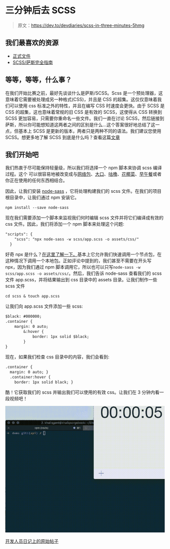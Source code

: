 # 三分钟后去 SCSS

> 原文：<https://dev.to/devdiaries/scss-in-three-minutes-5hmg>

## 我们最喜欢的资源

*   [正式文件](https://sass-lang.com/documentation/file.SASS_REFERENCE.html)
*   [SCSS/萨斯完全指南](https://medium.freecodecamp.org/the-complete-guide-to-scss-sass-30053c266b23)

## 等等，等等，什么事？

在我们开始比赛之前，最好先谈谈什么是萨斯/SCSS。Scss 是一个预处理器，这意味着它需要被处理成另一种格式(CSS)，并且是 CSS 的超集。这仅仅意味着我们可以使用 css 标准之外的特性，并且在编写 CSS 时速度会更快。由于 SCSS 是 CSS 的超集，这也意味着常规的旧 CSS 是有效的 SCSS，这使得从 CSS 转换到 SCSS 更加容易，只需要你重命名一些文件。我们一直在讨论 SCSS，然后链接到萨斯，所以你可能想知道这两者之间的区别是什么...这个答案很好地总结了这一点，但基本上 SCSS 是更新的版本，两者只是两种不同的语法。我们建议您使用 SCSS。想更多地了解 SCSS 到底是什么吗？查看这篇[文章](https://www.dailysmarty.com/posts/what-is-scss)

## 我们开始吧

我们热衷于尽可能保持轻量级，所以我们将选择一个 npm 脚本来协调 scss 编译过程。这个
可以很容易地被改变成与[网络包](https://webpack.js.org/)、[大口](https://gulpjs.com/)、[咕噜](https://gruntjs.com/)、[花椰菜](https://github.com/broccolijs/broccoli)、[早午餐](https://brunch.io/)或者你正在使用的任何东西相结合。

因此，让我们安装 [node-sass](https://github.com/sass/node-sass) ，它将处理构建我们的 scss 文件。在我们的项目根目录中，让我们通过 npm 安装它。

```
npm install --save node-sass 
```

现在我们需要添加一个脚本来监视我们何时编辑 scss 文件并将它们编译成有效的 css 文件。因此，我们将添加一个 npm 脚本来处理这个问题:

```
"scripts": {
    "scss": "npx node-sass -w scss/app.scss -o assets/css/"
  } 
```

好奇 npx 是什么？[在这里了解一下。](https://blog.npmjs.org/post/162869356040/introducing-npx-an-npm-package-runner)基本上它允许我们快速调用一个节点包，在这种情况下调用一个本地包。正如评论中提到的，我们甚至不需要在开头写 npx，因为我们通过 npm 脚本调用它，所以也可以只写`node-sass -w scss/app.scss -o assets/css/`。然后，我们告诉 node-sass 查看我们的 scss 文件 app.scss，并将结果输出到 css 目录中的 assets 目录。让我们制作一些 scss 文件

```
cd scss & touch app.scss 
```

让我们向 app.scss 文件添加一些 scss:

```
$black: #000000;
.container {
    margin: 0 auto;
        &:hover {
            border: 1px solid $black;
        }
} 
```

现在，如果我们检查 css 目录中的内容，我们会看到:

```
.container {
  margin: 0 auto; }
  .container:hover {
    border: 1px solid black; } 
```

酷！它获取我们的 scss 并输出我们可以使用的有效 css。让我们在 3 分钟内看一段视频吧！

[![gif of process](img/d3643d4e91a4e6eba8bcf6cb462c3f93.png)](https://res.cloudinary.com/practicaldev/image/fetch/s--NWSl5nHG--/c_limit%2Cf_auto%2Cfl_progressive%2Cq_66%2Cw_880/https://www.dev-diaries.com/asseimg/scss-in-three.gif)

[开发人员日记上的原始帖子](https://www.dev-diaries.com/blog/scss-in-three-minutes/)